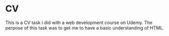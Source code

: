 # CV
This is a CV task i did with a web development course on Udemy. The perpose of this task was to get me to have a basic understanding of HTML.
